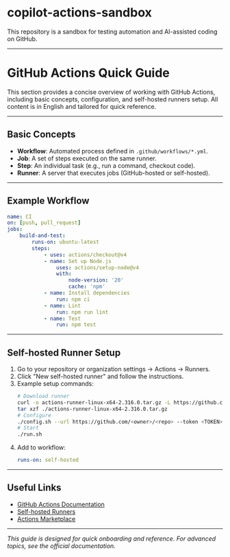 # copilot-actions-sandbox

This repository is a sandbox for testing automation and AI-assisted coding on GitHub.

---

# GitHub Actions Quick Guide

This section provides a concise overview of working with GitHub Actions, including basic concepts, configuration, and self-hosted runners setup. All content is in English and tailored for quick reference.

---

## Basic Concepts
- **Workflow**: Automated process defined in `.github/workflows/*.yml`.
- **Job**: A set of steps executed on the same runner.
- **Step**: An individual task (e.g., run a command, checkout code).
- **Runner**: A server that executes jobs (GitHub-hosted or self-hosted).

---

## Example Workflow
```yaml
name: CI
on: [push, pull_request]
jobs:
	build-and-test:
		runs-on: ubuntu-latest
		steps:
			- uses: actions/checkout@v4
			- name: Set up Node.js
				uses: actions/setup-node@v4
				with:
					node-version: '20'
					cache: 'npm'
			- name: Install dependencies
				run: npm ci
			- name: Lint
				run: npm run lint
			- name: Test
				run: npm test
```

---

## Self-hosted Runner Setup
1. Go to your repository or organization settings → Actions → Runners.
2. Click "New self-hosted runner" and follow the instructions.
3. Example setup commands:
	 ```bash
	 # Download runner
	 curl -o actions-runner-linux-x64-2.316.0.tar.gz -L https://github.com/actions/runner/releases/download/v2.316.0/actions-runner-linux-x64-2.316.0.tar.gz
	 tar xzf ./actions-runner-linux-x64-2.316.0.tar.gz
	 # Configure
	 ./config.sh --url https://github.com/<owner>/<repo> --token <TOKEN>
	 # Start
	 ./run.sh
	 ```
4. Add to workflow:
	 ```yaml
	 runs-on: self-hosted
	 ```

---

## Useful Links
- [GitHub Actions Documentation](https://docs.github.com/en/actions)
- [Self-hosted Runners](https://docs.github.com/en/actions/hosting-your-own-runners/about-self-hosted-runners)
- [Actions Marketplace](https://github.com/marketplace?type=actions)

---

*This guide is designed for quick onboarding and reference. For advanced topics, see the official documentation.*
